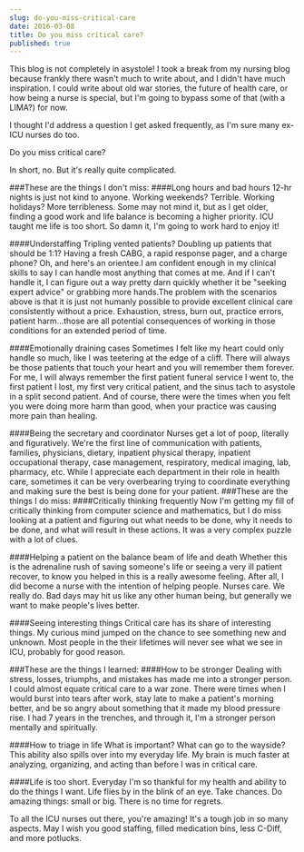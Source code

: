 ```yaml
---
slug: do-you-miss-critical-care
date: 2016-03-08
title: Do you miss critical care?
published: true
---
```


This blog is not completely in asystole! I took a break from my nursing blog because frankly there wasn't much to write about, and I didn't have much inspiration. I could write about old war stories, the future of health care, or how being a nurse is special, but I'm going to bypass some of that (with a LIMA?) for now.

I thought I'd address a question I get asked frequently, as I'm sure many ex-ICU nurses do too.

Do you miss critical care?

In short, no. But it's really quite complicated.

###These are the things I don't miss:
####Long hours and bad hours
12-hr nights is just not kind to anyone. Working weekends? Terrible. Working holidays? More terribleness. Some may not mind it, but as I get older, finding a good work and life balance is becoming a higher priority. ICU taught me life is too short. So damn it, I'm going to work hard to enjoy it!


####Understaffing
Tripling vented patients? Doubling up patients that should be 1:1? Having a fresh CABG, a rapid response pager, and a charge phone? Oh, and here's an orientee.I am confident enough in my clinical skills to say I can handle most anything that comes at me. And if I can't handle it, I can figure out a way pretty darn quickly whether it be "seeking expert advice" or grabbing more hands.The problem with the scenarios above is that it is just not humanly possible to provide excellent clinical care consistently without a price. Exhaustion, stress, burn out, practice errors, patient harm...those are all potential consequences of working in those conditions for an extended period of time.


####Emotionally draining cases
Sometimes I felt like my heart could only handle so much, like I was teetering at the edge of a cliff. There will always be those patients that touch your heart and you will remember them forever. For me, I will always remember the first patient funeral service I went to, the first patient I lost, my first very critical patient, and the sinus tach to asystole in a split second patient. And of course, there were the times when you felt you were doing more harm than good, when your practice was causing more pain than healing.


####Being the secretary and coordinator
Nurses get a lot of poop, literally and figuratively. We're the first line of communication with patients, families, physicians, dietary, inpatient physical therapy, inpatient occupational therapy, case management, respiratory, medical imaging, lab, pharmacy, etc. While I appreciate each department in their role in health care, sometimes it can be very overbearing trying to coordinate everything and making sure the best is being done for your patient.
###These are the things I do miss:
####Critically thinking frequently
Now I'm getting my fill of critically thinking from computer science and mathematics, but I do miss looking at a patient and figuring out what needs to be done, why it needs to be done, and what will result in these actions. It was a very complex puzzle with a lot of clues.


####Helping a patient on the balance beam of life and death
Whether this is the adrenaline rush of saving someone's life or seeing a very ill patient recover, to know you helped in this is a really awesome feeling. After all, I did become a nurse with the intention of helping people. Nurses care. We really do. Bad days may hit us like any other human being, but generally we want to make people's lives better.


####Seeing interesting things
Critical care has its share of interesting things. My curious mind jumped on the chance to see something new and unknown. Most people in the their lifetimes will never see what we see in ICU, probably for good reason.

###These are the things I learned:
####How to be stronger
Dealing with stress, losses, triumphs, and mistakes has made me into a stronger person. I could almost equate critical care to a war zone. There were times when I would burst into tears after work, stay late to make a patient's morning better, and be so angry about something that it made my blood pressure rise. I had 7 years in the trenches, and through it, I'm a stronger person mentally and spiritually.


####How to triage in life
What is important? What can go to the wayside? This ability also spills over into my everyday life. My brain is much faster at analyzing, organizing, and acting than before I was in critical care.


####Life is too short.
Everyday I'm so thankful for my health and ability to do the things I want. Life flies by in the blink of an eye. Take chances. Do amazing things: small or big. There is no time for regrets.

To all the ICU nurses out there, you're amazing! It's a tough job in so many aspects. May I wish you good staffing, filled medication bins, less C-Diff, and more potlucks.
